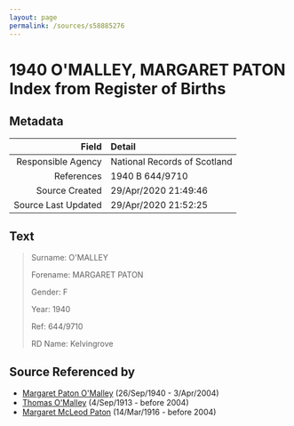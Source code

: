 ```yaml
---
layout: page
permalink: /sources/s58885276
---
```


# 1940 O'MALLEY, MARGARET PATON Index from Register of Births

## Metadata

Field | Detail
---:|:---
Responsible Agency | National Records of Scotland
References | 1940 B 644/9710
Source Created | 29/Apr/2020 21:49:46
Source Last Updated | 29/Apr/2020 21:52:25

## Text

> Surname: O'MALLEY
>
> Forename: MARGARET PATON
>
> Gender: F
>
> Year: 1940
>
> Ref: 644/9710
>
> RD Name: Kelvingrove
>

## Source Referenced by

* [Margaret Paton O'Malley](../people/@46723082@-margaret-paton-o'malley-b1940-9-26-d2004-4-3.md) (26/Sep/1940 - 3/Apr/2004)
* [Thomas O'Malley](../people/@12568152@-thomas-o'malley-b1913-9-4-d2004.md) (4/Sep/1913 - before 2004)
* [Margaret McLeod Paton](../people/@56209708@-margaret-mcleod-paton-b1916-3-14-d2004.md) (14/Mar/1916 - before 2004)
